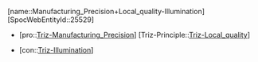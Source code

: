 ﻿---
type: TrizContradiction
aliases:
- Manufacturing_Precision+Local_quality-Illumination
license: CC BY-SA 4.0
copyright: https://github.com/SpocWeb
IsDeleted: false
IsReadOnly: false
Confidential: public
tags: 
- Triz/Contradiction
---
[name::Manufacturing_Precision+Local_quality-Illumination]
[SpocWebEntityId::25529]
+ [pro::[Triz-Manufacturing_Precision](tech/Triz/Parameter/Triz-Manufacturing_Precision.md)]
[Triz-Principle::[Triz-Local_quality](tech/Triz/Principle/Triz-Local_quality.md)]
- [con::[Triz-Illumination](tech/Triz/Parameter/Triz-Illumination.md)]

